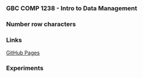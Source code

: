 ### GBC COMP 1238 - Intro to Data Management 

### Number row characters

### Links 
[GitHub Pages](https://pages.github.com/)

### Experiments 
